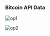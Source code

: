 ### Bitcoin API Data

![op1](https://user-images.githubusercontent.com/97233515/200877102-d1f4a455-3da9-4888-8aac-8df277d94306.PNG)

![op2](https://user-images.githubusercontent.com/97233515/200877166-73256079-a00a-4b2a-80a9-4c75cb3cfeb5.PNG)
